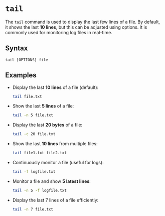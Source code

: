 # **`tail`**  

The `tail` command is used to display the last few lines of a file. By default, it shows the last **10 lines**, but this can be adjusted using options. It is commonly used for monitoring log files in real-time.  


## **Syntax**  
```
tail [OPTIONS] file
```

## **Examples**  

- Display the last **10 lines** of a file (default):  
  ```bash
  tail file.txt
  ```

- Show the last **5 lines** of a file:  
  ```bash
  tail -n 5 file.txt
  ```

- Display the last **20 bytes** of a file:  
  ```bash
  tail -c 20 file.txt
  ```

- Show the last **10 lines** from multiple files:  
  ```bash
  tail file1.txt file2.txt
  ```

- Continuously monitor a file (useful for logs):  
  ```bash
  tail -f logfile.txt
  ```

- Monitor a file and show **5 latest lines**:  
  ```bash
  tail -n 5 -f logfile.txt
  ```

- Display the last 7 lines of a file efficiently:  
  ```bash
  tail -n 7 file.txt
  ```

